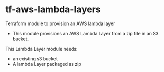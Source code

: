 # tf-aws-lambda-layers

Terraform module to provision an AWS lambda layer
  
  * This module provisions an AWS Lambda Layer from a zip file in an S3 bucket.
  
This Lambda Layer module needs:

  * an existing s3 bucket
  * A lambda Layer packaged as zip
